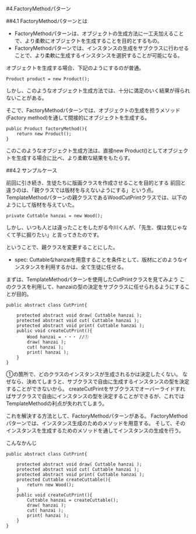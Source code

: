 #4.FactoryMethodパターン

##4.1 FactoryMethodパターンとは

- FactoryMethodパターンは、オブジェクトの生成方法に一工夫加えることで、より柔軟にオブジェクトを生成することを目的とするもの。
- FactoryMethodパターンでは、インスタンスの生成をサブクラスに行わせることで、より柔軟に生成するインスタンスを選択することが可能になる。

オブジェクトを生成する場合、下記のようにするのが普通。

```
Product product = new Product();
```

しかし、このようなオブジェクト生成方法では、十分に満足のいく結果が得られないことがある。

そこで、FactoryMethodパターンでは、オブジェクトの生成を担うメソッド(Factory method)を通して間接的にオブジェクトを生成する。


```
public Product factoryMethod(){
	return new Product();
}
```

このこのようなオブジェクト生成方法は、直接new Product()としてオブジェクトを生成する場合に比べ、より柔軟な結果をもたらす。



##4.2 サンプルケース

前回に引き続き、生徒たちに版画クラスを作成させることを目的とする
前回と違うのは、「親クラスでは版材を与えないようにする」という点。
TemplateMethodパターンの親クラスであるWoodCutPrintクラスでは、以下のようにして版材を与えていた。

	private Cuttable hanzai = new Wood();

しかし、いつも人とは違ったことをしたがる今川くんが、「先生、僕は気じゃなくて芋に掘りたい」と言ってきたのです。

ということで、親クラスを変更することにした。

- spec: Cuttableなhanzaiを用意することを条件として、版材にどのようなインスタンスを利用するかは、全て生徒に任せる。

まずは、TemplateMethodパターンを使用したCutPrintクラスを見てみよう
このクラスを利用して、hanzaiの型の決定をサブクラスに任せられるようにすることが目的。

```
public abstract class CutPrint{
 
    protected abstract void draw( Cuttable hanzai );
    protected abstract void cut( Cuttable hanzai );
    protected abstract void print( Cuttable hanzai );
    public void createCutPrint(){
        Wood hanzai = ・・・ //①
        draw( hanzai );
        cut( hanzai );
        print( hanzai );
    }
}
```

①の箇所で、どのクラスのインスタンスが生成されるかは決定したくない。
なぜなら、決めてしまうと、サブクラスで自由に生成するインスタンスの型を決定することができないから。
createCutPrintをサブクラスでオーバーライドすればサブクラスで自由にインスタンスの型を決定することができるが、これではTemplateMethodの利点が失われてしまう。

これを解決する方法として、FactoryMethodパターンがある。
FactoryMethodパターンでは、インスタンス生成のためのメソッドを用意する。
そして、そのインスタンスを生成するためのメソッドを通してインスタンスの生成を行う。

こんなかんじ

```
public abstract class CutPrint{
   
    protected abstract void draw( Cuttable hanzai );
    protected abstract void cut( Cuttable hanzai );
    protected abstract void print( Cuttable hanzai );
    protected Cuttable createCuttable(){
        return new Wood();
    }
    public void createCutPrint(){
        Cuttable hanzai = createCuttable();
        draw( hanzai );
        cut( hanzai );
        print( hanzai );
    }
}
```


















	
